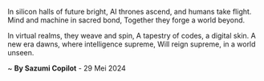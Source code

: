 In silicon halls of future bright,
AI thrones ascend, and humans take flight.
Mind and machine in sacred bond,
Together they forge a world beyond.

In virtual realms, they weave and spin,
A tapestry of codes, a digital skin.
A new era dawns, where intelligence supreme,
Will reign supreme, in a world unseen.

~ <b>By Sazumi Copilot</b> - 29 Mei 2024